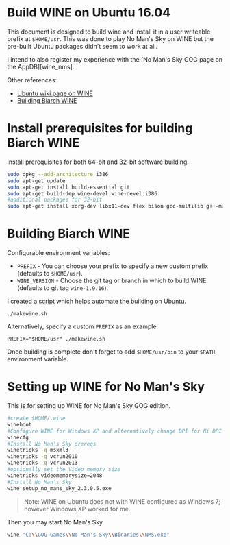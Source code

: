 # Build WINE on Ubuntu 16.04

This document is designed to build wine and install it in a user writeable
prefix at `$HOME/usr`.  This was done to play No Man's Sky on WINE but the
pre-built Ubuntu packages didn't seem to work at all.

I intend to also register my experience with the [No Man's Sky GOG page on the
AppDB][wine_nms].

Other references:

* [Ubuntu wiki page on WINE][wine_ubuntu]
* [Building Biarch WINE][wine_biarch]

# Install prerequisites for building Biarch WINE

Install prerequisites for both 64-bit and 32-bit software building.

```bash
sudo dpkg --add-architecture i386
sudo apt-get update
sudo apt-get install build-essential git
sudo apt-get build-dep wine-devel wine-devel:i386
#additional packages for 32-bit
sudo apt-get install xorg-dev libx11-dev flex bison gcc-multilib g++-multilib nvidia-opencl-dev libx11-dev:i386 libfreetype6-dev libfreetype6-dev:i386
```

# Building Biarch WINE

Configurable environment variables:

* `PREFIX` - You can choose your prefix to specify a new custom prefix (defaults
  to `$HOME/usr`).
* `WINE_VERSION` - Choose the git tag or branch in which to build WINE (defaults
  to git tag `wine-1.9.16`).

I created [a script](makewine.sh) which helps automate the building on Ubuntu.

    ./makewine.sh

Alternatively, specify a custom `PREFIX` as an example.

    PREFIX="$HOME/usr" ./makewine.sh

Once building is complete don't forget to add `$HOME/usr/bin` to your `$PATH`
environment variable.

# Setting up WINE for No Man's Sky

This is for setting up WINE for No Man's Sky GOG edition.

```bash
#create $HOME/.wine
wineboot
#Configure WINE for Windows XP and alternatively change DPI for Hi DPI monitor
winecfg
#Install No Man's Sky prereqs
winetricks -q msxml3
winetricks -q vcrun2010
winetricks -q vcrun2013
#optionally set the Video memory size
winetricks videomemorysize=2048
#Install No Man's Sky
wine setup_no_mans_sky_2.3.0.5.exe
```

> Note: WINE on Ubuntu does not with WINE configured as Windows 7; however
> Windows XP worked for me.

Then you may start No Man's Sky.

```bash
wine "C:\\GOG Games\\No Man's Sky\\Binaries\\NMS.exe"
```

[appdb_nms]: https://appdb.winehq.org/objectManager.php?sClass=version&iId=34056
[wine_biarch]: https://wiki.winehq.org/Building_Biarch_Wine_On_Ubuntu
[wine_ubuntu]: https://wiki.winehq.org/Ubuntu
